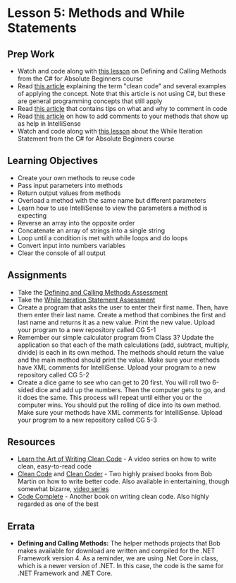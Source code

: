 # Lesson 5: Methods and While Statements
## Prep Work
* Watch and code along with [this lesson](https://mva.microsoft.com/en-US/training-courses/c-fundamentals-for-absolute-beginners-16169?l=gr5buWQIC_206218949) on Defining and Calling Methods from the C# for Absolute Beginners course
* Read [this article](https://webdevstudios.com/2015/04/09/fundamentals-writing-clean-code/) explaining the term "clean code" and several examples of applying the concept. Note that this article is not using C#, but these are general programming concepts that still apply
* Read [this article](https://www.c-sharpcorner.com/uploadfile/puranindia/comments-in-C-Sharp/) that contains tips on what and why to comment in code
* Read [this article](https://docs.microsoft.com/en-us/visualstudio/ide/reference/generate-xml-documentation-comments) on how to add comments to your methods that show up as help in IntelliSense
* Watch and code along with [this lesson](https://mva.microsoft.com/en-US/training-courses/c-fundamentals-for-absolute-beginners-16169?l=l5iWxYQIC_1306218949) about the While Iteration Statement from the C# for Absolute Beginners course

## Learning Objectives
* Create your own methods to reuse code
* Pass input parameters into methods
* Return output values from methods
* Overload a method with the same name but different parameters
* Learn how to use IntelliSense to view the parameters a method is expecting
* Reverse an array into the opposite order
* Concatenate an array of strings into a single string
* Loop until a condition is met with while loops and do loops
* Convert input into numbers variables
* Clear the console of all output

## Assignments
* Take the [Defining and Calling Methods Assessment](https://mva.microsoft.com/en-US/training-courses/c-fundamentals-for-absolute-beginners-16169?l=qKI17KSIC_8706218949)
* Take the [While Iteration Statement Assessment](https://mva.microsoft.com/en-US/training-courses/c-fundamentals-for-absolute-beginners-16169?l=RefC7MSIC_3306218949)
* Create a program that asks the user to enter their first name. Then, have them enter their last name. Create a method that combines the first and last name and returns it as a new value. Print the new value. Upload your program to a new repository called CG 5-1
* Remember our simple calculator program from Class 3? Update the application so that each of the math calculations (add, subtract, multiply, divide) is each in its own method. The methods should return the value and the main method should print the value. Make sure your methods have XML comments for IntelliSense. Upload your program to a new repository called CG 5-2
* Create a dice game to see who can get to 20 first. You will roll two 6-sided dice and add up the numbers. Then the computer gets to go, and it does the same. This process will repeat until either you or the computer wins. You should put the rolling of dice into its own method. Make sure your methods have XML comments for IntelliSense. Upload your program to a new repository called CG 5-3

## Resources
* [Learn the Art of Writing Clean Code](https://www.udemy.com/clean-code/) - A video series on how to write clean, easy-to-read code
* [Clean Code](https://www.amazon.com/Clean-Code-Handbook-Software-Craftsmanship/dp/0132350882/) and [Clean Coder](https://www.amazon.com/Clean-Coder-Conduct-Professional-Programmers/dp/0137081073/) - Two highly praised books from Bob Martin on how to write better code. Also available in entertaining, though somewhat bizarre, [video series](https://cleancoders.com/)
* [Code Complete](https://www.amazon.com/Code-Complete-Practical-Handbook-Construction/dp/0735619670/) - Another book on writing clean code. Also highly regarded as one of the best

## Errata
* **Defining and Calling Methods:** The helper methods projects that Bob makes available for download are written and compiled for the .NET Framework version 4. As a reminder, we are using .Net Core in class, which is a newer version of .NET. In this case, the code is the same for .NET Framework and .NET Core.